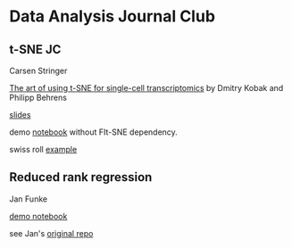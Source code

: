 # Data Analysis Journal Club

## t-SNE JC

Carsen Stringer 

[The art of using t-SNE for single-cell transcriptomics](https://www.nature.com/articles/s41467-019-13056-x) by Dmitry Kobak and Philipp Behrens

[slides](https://docs.google.com/presentation/d/1ObV6S6bhaX4MhfuFXqDQDp-o9itGCV_v9OahqyvoSRY/edit?usp=sharing)

demo [notebook](notebooks/tsne_demo.ipynb) without FIt-SNE dependency.

swiss roll [example](notebooks/swiss_roll.ipynb)


## Reduced rank regression

Jan Funke

[demo notebook](reducedRankRegression/Reduced%20Rank%20Regression.ipynb)

see Jan's [original repo](https://github.com/funkey/das_rrr)

